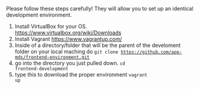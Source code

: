 Please follow these steps carefully! They will allow you to set up an identical development environment.
1. Install VirtualBox for your OS. https://www.virtualbox.org/wiki/Downloads
2. Install Vagrant https://www.vagrantup.com/
3. Inside of a directory/folder that will be the parent of the develoment folder on your local maching do <code>git clone https://github.com/app-mds/frontend-environment.git</code>
4. go into the directory you just pulled down. <code>cd frontend-development</code>
5. type this to download the proper environment <code>vagrant up</code>
